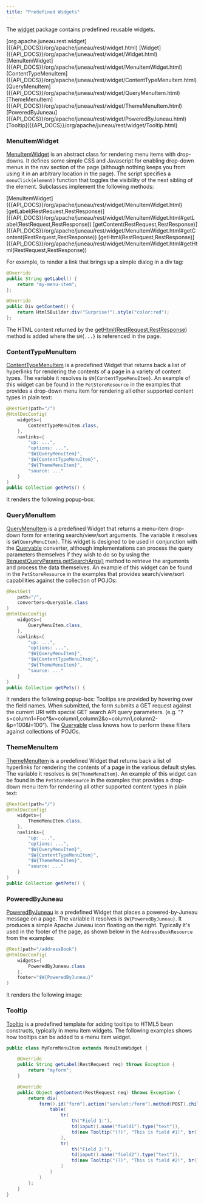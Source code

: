 ```yaml
---
title: "Predefined Widgets"
---
```


The [widget]({{API_DOCS}}/org/apache/juneau/rest/widget.html) package contains predefined reusable widgets.

<tree>
<node-0><java-package>[org.apache.juneau.rest.widget]({{API_DOCS}}/org/apache/juneau/rest/widget.html)</java-package></node-0>
<node-1><java-class>[Widget]({{API_DOCS}}/org/apache/juneau/rest/widget/Widget.html)</java-class></node-1>
<node-1><java-class>[MenuItemWidget]({{API_DOCS}}/org/apache/juneau/rest/widget/MenuItemWidget.html)</java-class></node-1>
<node-1><java-class>[ContentTypeMenuItem]({{API_DOCS}}/org/apache/juneau/rest/widget/ContentTypeMenuItem.html)</java-class></node-1>
<node-1><java-class>[QueryMenuItem]({{API_DOCS}}/org/apache/juneau/rest/widget/QueryMenuItem.html)</java-class></node-1>
<node-1><java-class>[ThemeMenuItem]({{API_DOCS}}/org/apache/juneau/rest/widget/ThemeMenuItem.html)</java-class></node-1>
<node-1><java-class>[PoweredByJuneau]({{API_DOCS}}/org/apache/juneau/rest/widget/PoweredByJuneau.html)</java-class></node-1>
<node-1><java-class>[Tooltip]({{API_DOCS}}/org/apache/juneau/rest/widget/Tooltip.html)</java-class></node-1>
</tree>

### MenuItemWidget

[MenuItemWidget]({{API_DOCS}}/org/apache/juneau/rest/widget/MenuItemWidget.html) is an abstract class for rendering menu items with drop-downs.
It defines some simple CSS and Javascript for enabling drop-down menus in the nav section of the page (although nothing keeps you from using it in an arbitrary location in the page).
The script specifies a `menuClick(element)` function that toggles the visibility of the next sibling of the element.
Subclasses implement the following methods:

<tree>
<node-0><java-class>[MenuItemWidget]({{API_DOCS}}/org/apache/juneau/rest/widget/MenuItemWidget.html)</java-class></node-0>
<node-1><java-method>[getLabel(RestRequest,RestResponse)]({{API_DOCS}}/org/apache/juneau/rest/widget/MenuItemWidget.html#getLabel(RestRequest,RestResponse))</java-method></node-1>
<node-1><java-method>[getContent(RestRequest,RestResponse)]({{API_DOCS}}/org/apache/juneau/rest/widget/MenuItemWidget.html#getContent(RestRequest,RestResponse))</java-method></node-1>
<node-1><java-method>[getHtml(RestRequest,RestResponse)]({{API_DOCS}}/org/apache/juneau/rest/widget/MenuItemWidget.html#getHtml(RestRequest,RestResponse))</java-method></node-1>
</tree>

For example, to render a link that brings up a simple dialog in a div tag:

```java
@Override
public String getLabel() {
    return "my-menu-item";
};

@Override
public Div getContent() {
    return Html5Builder.div("Surprise!").style("color:red");
};
```

The HTML content returned by the [getHtml(RestRequest,RestResponse)]({{API_DOCS}}/org/apache/juneau/rest/widget/MenuItemWidget.html#getHtml(RestRequest,RestResponse)) method is added where the `$W{...}` is referenced in the page.

### ContentTypeMenuItem

[ContentTypeMenuItem]({{API_DOCS}}/org/apache/juneau/rest/widget/ContentTypeMenuItem.html) is a predefined Widget that returns back a list of hyperlinks for rendering the contents of a page in a variety of content types.
The variable it resolves is `$W{ContentTypeMenuItem}`.
An example of this widget can be found in the `PetStoreResource` in the examples that provides a drop-down menu item for rendering all other supported content types in plain text:

```java
@RestGet(path="/")
@HtmlDocConfig(
    widgets={
        ContentTypeMenuItem.class,
    },
    navlinks={
        "up: ...",
        "options: ...",
        "$W{QueryMenuItem}",
        "$W{ContentTypeMenuItem}",
        "$W{ThemeMenuItem}",
        "source: ..."
    }
)
public Collection getPets() {
```

It renders the following popup-box:

### QueryMenuItem

[QueryMenuItem]({{API_DOCS}}/org/apache/juneau/rest/widget/QueryMenuItem.html) is a predefined Widget that returns a menu-item drop-down form for entering search/view/sort arguments.
The variable it resolves is `$W{QueryMenuItem}`.
This widget is designed to be used in conjunction with the [Queryable]({{API_DOCS}}/org/apache/juneau/rest/converter/Queryable.html) converter, although implementations can process the query parameters themselves if they wish to do so by using the [RequestQueryParams.getSearchArgs()]({{API_DOCS}}/org/apache/juneau/rest/httppart/RequestQueryParams.html#getSearchArgs()) method to retrieve the arguments and process the data themselves.
An example of this widget can be found in the `PetStoreResource` in the examples that provides search/view/sort capabilities against the collection of POJOs:

```java
@RestGet(
    path="/",
    converters=Queryable.class
)
@HtmlDocConfig(
    widgets={
        QueryMenuItem.class,
    },
    navlinks={
        "up: ...",
        "options: ...",
        "$W{QueryMenuItem}",
        "$W{ContentTypeMenuItem}",
        "$W{ThemeMenuItem}",
        "source: ..."
    }
)
public Collection getPets() {
```

It renders the following popup-box: Tooltips are provided by hovering over the field names.
When submitted, the form submits a GET request against the current URI with special GET search API query parameters.
(e.g.
"?s=column1=Foo*&v=column1,column2&o=column1,column2-&p=100&l=100").
The [Queryable]({{API_DOCS}}/org/apache/juneau/rest/converter/Queryable.html) class knows how to perform these filters against collections of POJOs.

### ThemeMenuItem

[ThemeMenuItem]({{API_DOCS}}/org/apache/juneau/rest/widget/ThemeMenuItem.html) is a predefined Widget that returns back a list of hyperlinks for rendering the contents of a page in the various default styles.
The variable it resolves is `$W{ThemeMenuItem}`.
An example of this widget can be found in the `PetStoreResource` in the examples that provides a drop-down menu item for rendering all other supported content types in plain text:

```java
@RestGet(path="/")
@HtmlDocConfig(
    widgets={
        ThemeMenuItem.class,
    },
    navlinks={
        "up: ...",
        "options: ...",
        "$W{QueryMenuItem}",
        "$W{ContentTypeMenuItem}",
        "$W{ThemeMenuItem}",
        "source: ..."
    }
)
public Collection getPets() {
```

### PoweredByJuneau

[PoweredByJuneau]({{API_DOCS}}/org/apache/juneau/rest/widget/PoweredByJuneau.html) is a predefined Widget that places a powered-by-Juneau message on a page.
The variable it resolves is `$W{PoweredByJuneau}`.
It produces a simple Apache Juneau icon floating on the right.
Typically it's used in the footer of the page, as shown below in the `AddressBookResource` from the examples:

```java
@Rest(path="/addressBook")
@HtmlDocConfig(
    widgets={
        PoweredByJuneau.class
    },
    footer="$W{PoweredByJuneau}"
)
```

It renders the following image:

### Tooltip

[Tooltip]({{API_DOCS}}/org/apache/juneau/rest/widget/Tooltip.html) is a predefined template for adding tooltips to HTML5 bean constructs, typically in menu item widgets.
The following examples shows how tooltips can be added to a menu item widget.

```java
public class MyFormMenuItem extends MenuItemWidget {

    @Override
    public String getLabel(RestRequest req) throws Exception {
        return "myform";
    }

    @Override
    public Object getContent(RestRequest req) throws Exception {
        return div(
            form().id("form").action("servlet:/form").method(POST).children(
                table(
                    tr(
                        th("Field 1:"),
                        td(input().name("field1").type("text")),
                        td(new Tooltip("(?)", "This is field #1!", br(), "(e.g. '", code("Foo"), "')"))
                    ),
                    tr(
                        th("Field 2:"),
                        td(input().name("field2").type("text")),
                        td(new Tooltip("(?)", "This is field #2!", br(), "(e.g. '", code("Bar"), "')"))
                    )
                )
            )
        );
    }
}
```
